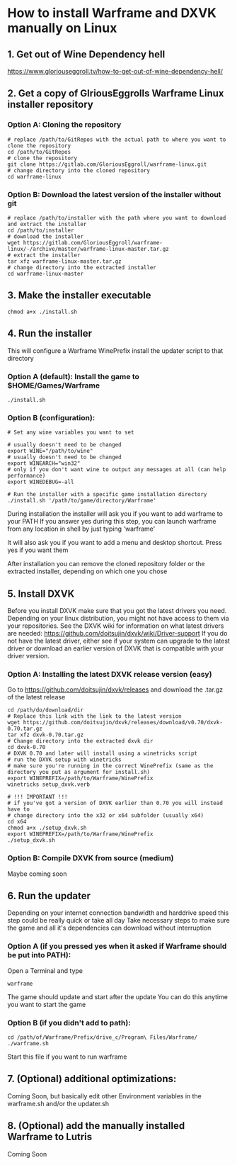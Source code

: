 # How to install Warframe and DXVK manually on Linux

## 1. Get out of Wine Dependency hell

https://www.gloriouseggroll.tv/how-to-get-out-of-wine-dependency-hell/

## 2. Get a copy of GlriousEggrolls Warframe Linux installer repository
### Option A: Cloning the repository

```
# replace /path/to/GitRepos with the actual path to where you want to clone the repository
cd /path/to/GitRepos
# clone the repository
git clone https://gitlab.com/GloriousEggroll/warframe-linux.git
# change directory into the cloned repository
cd warframe-linux
```

### Option B: Download the latest version of the installer without git

```
# replace /path/to/installer with the path where you want to download and extract the installer
cd /path/to/installer
# download the installer
wget https://gitlab.com/GloriousEggroll/warframe-linux/-/archive/master/warframe-linux-master.tar.gz
# extract the installer
tar xfz warframe-linux-master.tar.gz
# change directory into the extracted installer
cd warframe-linux-master
```

## 3. Make the installer executable

```
chmod a+x ./install.sh
```

## 4. Run the installer

This will configure a Warframe WinePrefix install the updater script to that directory

### Option A (default): Install the game to $HOME/Games/Warframe

```
./install.sh
```

### Option B (configuration): 

```
# Set any wine variables you want to set

# usually doesn't need to be changed
export WINE="/path/to/wine"
# usually doesn't need to be changed
export WINEARCH="win32"
# only if you don't want wine to output any messages at all (can help performance)
export WINEDEBUG=-all

# Run the installer with a specific game installation directory
./install.sh '/path/to/game/directory/Warframe'
```

During installation the installer will ask you if you want to add warframe to your PATH
If you answer yes during this step, you can launch warframe from any location in shell by just typing 'warframe'

It will also ask you if you want to add a menu and desktop shortcut.
Press yes if you want them

After installation you can remove the cloned repository folder or the extracted installer, depending on which one you chose

## 5. Install DXVK

Before you install DXVK make sure that you got the latest drivers you need.
Depending on your linux distribution, you might not have access to them via your repositories.
See the DXVK wiki for information on what latest drivers are needed:
https://github.com/doitsujin/dxvk/wiki/Driver-support
If you do not have the latest driver, either see if your system can upgrade to the latest driver or download an earlier version of DXVK that is compatible with your driver version.

### Option A: Installing the latest DXVK release version (easy)

Go to https://github.com/doitsujin/dxvk/releases and download the .tar.gz of the latest release

```
cd /path/do/download/dir
# Replace this link with the link to the latest version
wget https://github.com/doitsujin/dxvk/releases/download/v0.70/dxvk-0.70.tar.gz
tar xfz dxvk-0.70.tar.gz
# Change directory into the extracted dxvk dir
cd dxvk-0.70
# DXVK 0.70 and later will install using a winetricks script
# run the DXVK setup with winetricks
# make sure you're running in the correct WinePrefix (same as the directory you put as argument for install.sh)
export WINEPREFIX=/path/to/Warframe/WinePrefix
winetricks setup_dxvk.verb

# !!! IMPORTANT !!!
# if you've got a version of DXVK earlier than 0.70 you will instead have to
# change directory into the x32 or x64 subfolder (usually x64)
cd x64
chmod a+x ./setup_dxvk.sh
export WINEPREFIX=/path/to/Warframe/WinePrefix
./setup_dxvk.sh
```

### Option B: Compile DXVK from source (medium)

Maybe coming soon


## 6. Run the updater

Depending on your internet connection bandwidth and harddrive speed this step could be really quick or take all day
Take necessary steps to make sure the game and all it's dependencies can download without interruption

### Option A (if you pressed yes when it asked if Warframe should be put into PATH):

Open a Terminal and type

```
warframe
```

The game should update and start after the update
You can do this anytime you want to start the game

### Option B (if you didn't add to path):

```
cd /path/of/Warframe/Prefix/drive_c/Program\ Files/Warframe/
./warframe.sh
```

Start this file if you want to run warframe

## 7. (Optional) additional optimizations:

Coming Soon, but basically edit other Environment variables in the warframe.sh and/or the updater.sh

## 8. (Optional) add the manually installed Warframe to Lutris

Coming Soon
